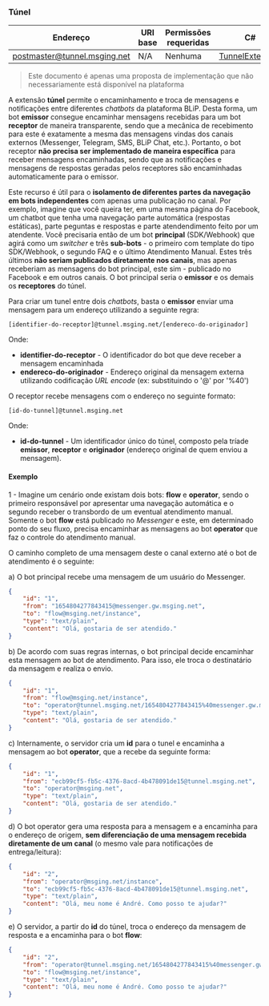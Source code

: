 ### Túnel
| Endereço                     | URI base      | Permissões requeridas   | C#              |
|------------------------------|---------------|-------------------------|-----------------|
| postmaster@tunnel.msging.net | N/A | Nenhuma | [TunnelExtension](https://github.com/takenet/messaginghub-client-csharp/blob/master/src/Takenet.MessagingHub.Client/Extensions/Tunnel/TunnelExtension.cs) |

> Este documento é apenas uma proposta de implementação que não necessariamente está disponível na plataforma

A extensão **túnel** permite o encaminhamento e troca de mensagens e notificações entre diferentes *chatbots* da plataforma BLiP. Desta forma, um bot **emissor** consegue encaminhar mensagens recebidas para um bot **receptor** de maneira transparente, sendo que a mecânica de recebimento para este é exatamente a mesma das mensagens vindas dos canais externos (Messenger, Telegram, SMS, BLiP Chat, etc.). Portanto, o bot receptor **não precisa ser implementado de maneira específica** para receber mensagens encaminhadas, sendo que as notificações e mensagens de respostas geradas pelos receptores são encaminhadas automaticamente para o emissor.

Este recurso é útil para o **isolamento de diferentes partes da navegação em bots independentes** com apenas uma publicação no canal. Por exemplo, imagine que você queira ter, em uma mesma página do Facebook, um chatbot que tenha uma navegação parte automática (respostas estáticas), parte peguntas e respostas e parte atendendimento feito por um atendente. Você precisaria então de um bot **principal** (SDK/Webhook) que agirá como um *switcher* e três **sub-bots** - o primeiro com template do tipo SDK/Webhook, o segundo FAQ e o último Atendimento Manual. Estes três últimos **não seriam publicados diretamente nos canais**, mas apenas receberiam as mensagens do bot principal, este sim - publicado no Facebook e em outros canais. O bot principal seria o **emissor** e os demais os **receptores** do túnel.

Para criar um tunel entre dois *chatbots*, basta o **emissor** enviar uma mensagem para um endereço utilizando a seguinte regra:

```
[identifier-do-receptor]@tunnel.msging.net/[endereco-do-originador]
```
Onde:
- **identifier-do-receptor** - O identificador do bot que deve receber a mensagem encaminhada
- **endereco-do-originador** - Endereço original da mensagem externa utilizando codificação *URL encode* (ex: substituindo o '@' por '%40')

O receptor recebe mensagens com o endereço no seguinte formato:

```
[id-do-tunnel]@tunnel.msging.net
```
Onde:
- **id-do-tunnel** - Um identificador único do túnel, composto pela tríade **emissor**, **receptor** e **originador** (endereço original de quem enviou a mensagem).

#### Exemplo

1 - Imagine um cenário onde existam dois bots: **flow** e **operator**, sendo o primeiro responsável por apresentar uma navegação automática e o segundo receber o transbordo de um eventual atendimento manual. Somente o bot **flow** está publicado no *Messenger* e este, em determinado ponto do seu fluxo, precisa encaminhar as mensagens ao bot **operator** que faz o controle do atendimento manual.

O caminho completo de uma mensagem deste o canal externo até o bot de atendimento é o seguinte:

a) O bot principal recebe uma mensagem de um usuário do Messenger.
```json
{
    "id": "1",
    "from": "1654804277843415@messenger.gw.msging.net",
    "to": "flow@msging.net/instance",
    "type": "text/plain",
    "content": "Olá, gostaria de ser atendido."
}
```

b) De acordo com suas regras internas, o bot principal decide encaminhar esta mensagem ao bot de atendimento. Para isso, ele troca o destinatário da mensagem e realiza o envio.

```json
{
    "id": "1",
    "from": "flow@msging.net/instance",
    "to": "operator@tunnel.msging.net/1654804277843415%40messenger.gw.msging.net",
    "type": "text/plain",
    "content": "Olá, gostaria de ser atendido."
}
```

c) Internamente, o servidor cria um **id** para o tunel e encaminha a mensagem ao bot **operator**, que a recebe da seguinte forma:

```json
{
    "id": "1",
    "from": "ecb99cf5-fb5c-4376-8acd-4b478091de15@tunnel.msging.net",
    "to": "operator@msging.net",    
    "type": "text/plain",
    "content": "Olá, gostaria de ser atendido."
}
```

d) O bot operator gera uma resposta para a mensagem e a encaminha para o endereço de origem, **sem diferenciação de uma mensagem recebida diretamente de um canal** (o mesmo vale para notificações de entrega/leitura):

```json
{
    "id": "2",
    "from": "operator@msging.net/instance",
    "to": "ecb99cf5-fb5c-4376-8acd-4b478091de15@tunnel.msging.net",    
    "type": "text/plain",
    "content": "Olá, meu nome é André. Como posso te ajudar?"
}
```

e) O servidor, a partir do **id** do túnel, troca o endereço da mensagem de resposta e a encaminha para o bot **flow**:

```json
{
    "id": "2",
    "from": "operator@tunnel.msging.net/1654804277843415%40messenger.gw.msging.net",
    "to": "flow@msging.net/instance",    
    "type": "text/plain",
    "content": "Olá, meu nome é André. Como posso te ajudar?"
}
```
